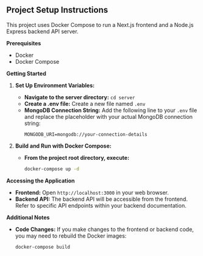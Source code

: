 ## Project Setup Instructions

This project uses Docker Compose to run a Next.js frontend and a Node.js Express backend API server. 

**Prerequisites**

* Docker 
* Docker Compose

**Getting Started**

1. **Set Up Environment Variables:**
   * **Navigate to the server directory:** `cd server`
   * **Create a .env file:** Create a new file named `.env`
   * **MongoDB Connection String:** Add the following line to your `.env` file and replace the placeholder with your actual MongoDB connection string:
      ```
      MONGODB_URI=mongodb://your-connection-details
      ```

2. **Build and Run with Docker Compose:**
   * **From the project root directory, execute:**
     ```bash
     docker-compose up -d
     ```

**Accessing the Application**

* **Frontend:** Open  `http://localhost:3000`  in your web browser.
* **Backend API:** The backend API will be accessible from the frontend.  Refer to specific API endpoints within your backend documentation.

**Additional Notes**

* **Code Changes:** If you make changes to the frontend or backend code, you may need to rebuild the Docker images:
   ```bash
   docker-compose build 
